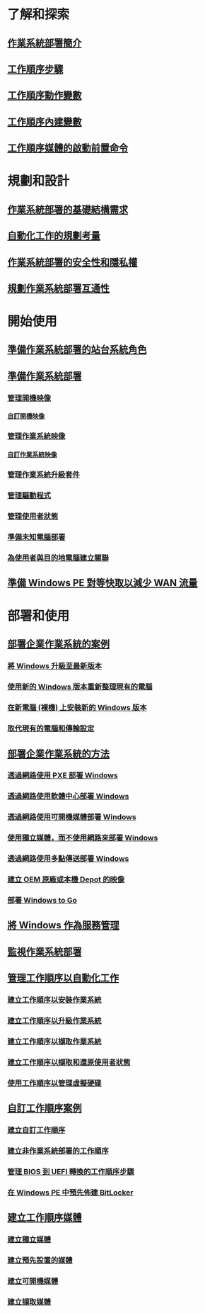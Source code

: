 # 了解和探索
## [作業系統部署簡介](understand/introduction-to-operating-system-deployment.md)
## [工作順序步驟](understand/task-sequence-steps.md)
## [工作順序動作變數](understand/task-sequence-action-variables.md)
## [工作順序內建變數](understand/task-sequence-built-in-variables.md)
## [工作順序媒體的啟動前置命令](understand/prestart-commands-for-task-sequence-media.md)

# 規劃和設計
## [作業系統部署的基礎結構需求](plan-design/infrastructure-requirements-for-operating-system-deployment.md)
## [自動化工作的規劃考量](plan-design/planning-considerations-for-automating-tasks.md)
## [作業系統部署的安全性和隱私權](plan-design/security-and-privacy-for-operating-system-deployment.md)
## [規劃作業系統部署互通性](plan-design/planning-for-operating-system-deployment-interoperability.md)

# 開始使用
## [準備作業系統部署的站台系統角色](get-started/prepare-site-system-roles-for-operating-system-deployments.md)
## [準備作業系統部署](get-started/prepare-for-operating-system-deployment.md)
### [管理開機映像](get-started/manage-boot-images.md)
#### [自訂開機映像](get-started/customize-boot-images.md)

### [管理作業系統映像](get-started/manage-operating-system-images.md)
#### [自訂作業系統映像](get-started/customize-operating-system-images.md)

### [管理作業系統升級套件](get-started/manage-operating-system-upgrade-packages.md)
### [管理驅動程式](get-started/manage-drivers.md)
### [管理使用者狀態](get-started/manage-user-state.md)
### [準備未知電腦部署](get-started/prepare-for-unknown-computer-deployments.md)
### [為使用者與目的地電腦建立關聯](get-started/associate-users-with-a-destination-computer.md)

## [準備 Windows PE 對等快取以減少 WAN 流量](get-started/prepare-windows-pe-peer-cache-to-reduce-wan-traffic.md)

# 部署和使用
## [部署企業作業系統的案例](deploy-use/scenarios-to-deploy-enterprise-operating-systems.md)
### [將 Windows 升級至最新版本](deploy-use/upgrade-windows-to-the-latest-version.md)
### [使用新的 Windows 版本重新整理現有的電腦](deploy-use/refresh-an-existing-computer-with-a-new-version-of-windows.md)
### [在新電腦 (裸機) 上安裝新的 Windows 版本](deploy-use/install-new-windows-version-new-computer-bare-metal.md)
### [取代現有的電腦和傳輸設定](deploy-use/replace-an-existing-computer-and-transfer-settings.md)

## [部署企業作業系統的方法](deploy-use/methods-to-deploy-enterprise-operating-systems.md)
### [透過網路使用 PXE 部署 Windows](deploy-use/use-pxe-to-deploy-windows-over-the-network.md)
### [透過網路使用軟體中心部署 Windows](deploy-use/use-software-center-to-deploy-windows-over-the-network.md)
### [透過網路使用可開機媒體部署 Windows](deploy-use/use-bootable-media-to-deploy-windows-over-the-network.md)
### [使用獨立媒體，而不使用網路來部署 Windows](deploy-use/use-stand-alone-media-to-deploy-windows-without-using-the-network.md)
### [透過網路使用多點傳送部署 Windows](deploy-use/use-multicast-to-deploy-windows-over-the-network.md)
### [建立 OEM 原廠或本機 Depot 的映像](deploy-use/create-an-image-for-an-oem-in-factory-or-a-local-depot.md)
### [部署 Windows to Go](deploy-use/deploy-windows-to-go.md)

## [將 Windows 作為服務管理](deploy-use/manage-windows-as-a-service.md)
## [監視作業系統部署](deploy-use/monitor-operating-system-deployments.md)

## [管理工作順序以自動化工作](deploy-use/manage-task-sequences-to-automate-tasks.md)
### [建立工作順序以安裝作業系統](deploy-use/create-a-task-sequence-to-install-an-operating-system.md)
### [建立工作順序以升級作業系統](deploy-use/create-a-task-sequence-to-upgrade-an-operating-system.md)
### [建立工作順序以擷取作業系統](deploy-use/create-a-task-sequence-to-capture-an-operating-system.md)
### [建立工作順序以擷取和還原使用者狀態](deploy-use/create-a-task-sequence-to-capture-and-restore-user-state.md)
### [使用工作順序以管理虛擬硬碟](deploy-use/use-a-task-sequence-to-manage-virtual-hard-disks.md)

## [自訂工作順序案例](deploy-use/custom-task-sequence-scenarios.md)
### [建立自訂工作順序](deploy-use/create-a-custom-task-sequence.md)
### [建立非作業系統部署的工作順序](deploy-use/create-a-task-sequence-for-non-operating-system-deployments.md)
### [管理 BIOS 到 UEFI 轉換的工作順序步驟](deploy-use/task-sequence-steps-to-manage-bios-to-uefi-conversion.md)
### [在 Windows PE 中預先佈建 BitLocker](deploy-use/preprovision-bitlocker-in-windows-pe.md)

## [建立工作順序媒體](deploy-use/create-task-sequence-media.md)
### [建立獨立媒體](deploy-use/create-stand-alone-media.md)
### [建立預先設置的媒體](deploy-use/create-prestaged-media.md)
### [建立可開機媒體](deploy-use/create-bootable-media.md)
### [建立擷取媒體](deploy-use/create-capture-media.md)
